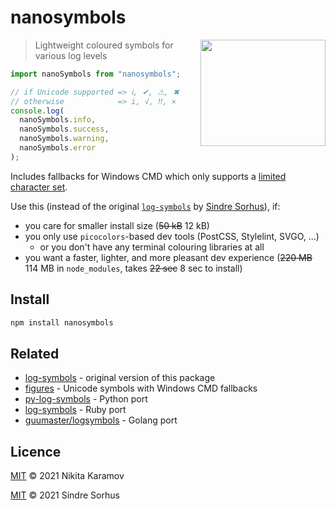 # nanosymbols

<img src="screenshot.png" width="200" height="170" align="right">

> Lightweight coloured symbols for various log levels

```js
import nanoSymbols from "nanosymbols";

// if Unicode supported => ℹ, ✔, ⚠, ✖
// otherwise            => i, √, ‼, ×
console.log(
  nanoSymbols.info,
  nanoSymbols.success,
  nanoSymbols.warning,
  nanoSymbols.error
);
```

Includes fallbacks for Windows CMD which only supports a
[limited character set](https://en.wikipedia.org/wiki/Code_page_437).

Use this (instead of the original
[`log-symbols`](https://github.com/sindresorhus/log-symbols)
by [Sindre Sorhus](https://github.com/sindresorhus)), if:

- you care for smaller install size (~~50 kB~~ 12 kB)
- you only use `picocolors`-based dev tools (PostCSS, Stylelint, SVGO, ...)
  - or you don't have any terminal colouring libraries at all
- you want a faster, lighter, and more pleasant dev experience
  (~~220 MB~~ 114 MB in `node_modules`, takes ~~22 sec~~ 8 sec to install)

## Install

```sh
npm install nanosymbols
```

## Related

- [log-symbols](https://github.com/sindresorhus/log-symbols) - original version
  of this package
- [figures](https://github.com/sindresorhus/figures) - Unicode symbols with
  Windows CMD fallbacks
- [py-log-symbols](https://github.com/ManrajGrover/py-log-symbols) - Python port
- [log-symbols](https://github.com/palash25/log-symbols) - Ruby port
- [guumaster/logsymbols](https://github.com/guumaster/logsymbols) - Golang port

## Licence

[MIT] © 2021 Nikita Karamov

[MIT] © 2021 Sindre Sorhus

[mit]: https://spdx.org/licenses/MIT.html
